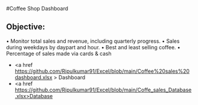 #Coffee Shop Dashboard

## Objective:

•	Monitor total sales and revenue, including quarterly progress.
•	Sales during weekdays by daypart and hour.
•	Best and least selling coffee.
•	Percentage of sales made via cards & cash

- <a href https://github.com/Ripulkumar91/Excel/blob/main/Coffee%20sales%20dashboard.xlsx > Dashboard
- <a href https://github.com/Ripulkumar91/Excel/blob/main/Coffe_sales_Database.xlsx>Database
